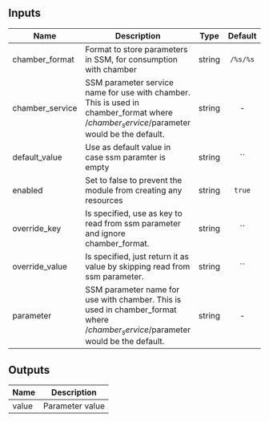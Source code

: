 ## Inputs

| Name | Description | Type | Default | Required |
|------|-------------|:----:|:-----:|:-----:|
| chamber_format | Format to store parameters in SSM, for consumption with chamber | string | `/%s/%s` | no |
| chamber_service | SSM parameter service name for use with chamber. This is used in chamber_format where /$chamber_service/$parameter would be the default. | string | - | yes |
| default_value | Use as default value in case ssm paramter is empty | string | `` | no |
| enabled | Set to false to prevent the module from creating any resources | string | `true` | no |
| override_key | Is specified, use as key to read from ssm parameter and ignore chamber_format. | string | `` | no |
| override_value | Is specified, just return it as value by skipping read from ssm parameter. | string | `` | no |
| parameter | SSM parameter name for use with chamber. This is used in chamber_format where /$chamber_service/$parameter would be the default. | string | - | yes |

## Outputs

| Name | Description |
|------|-------------|
| value | Parameter value |

